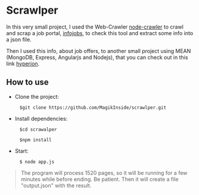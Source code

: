 Scrawlper
========

In this very small project, I used the Web-Crawler [node-crawler](https://github.com/sylvinus/node-crawler) to crawl and scrap a job portal, [infojobs](http://www.infojobs.net/), to check this tool and extract some info into a json file.

Then I used this info, about job offers, to another small project using MEAN (MongoDB, Express, Angularjs and Nodejs), that you can check out in this link [hyperion](https://github.com/MagikInside/hyperion).

## How to use

+ Clone the project:

```
     $git clone https://github.com/MagikInside/scrawlper.git
```

+ Install dependencies:

```
     $cd scrawalper
```

```
     $npm install
```

+ Start:

```
     $ node app.js
```

> The program will process 1520 pages, so it will be running for a few minutes while before ending. Be patient. Then it will create a file "output.json" with the result.
